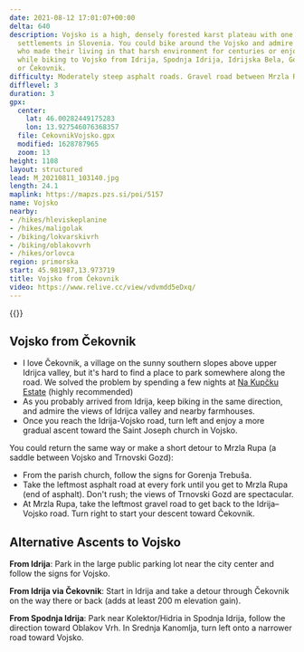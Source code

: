 ```yaml
---
date: 2021-08-12 17:01:07+00:00
delta: 640
description: Vojsko is a high, densely forested karst plateau with one of the highest-lying
  settlements in Slovenia. You could bike around the Vojsko and admire the people
  who made their living in that harsh environment for centuries or enjoy the views
  while biking to Vojsko from Idrija, Spodnja Idrija, Idrijska Bela, Gorenja Trebuša,
  or Čekovnik.
difficulty: Moderately steep asphalt roads. Gravel road between Mrzla Rupa and Vojsko.
difflevel: 3
duration: 3
gpx:
  center:
    lat: 46.00282449175283
    lon: 13.927546076368357
  file: CekovnikVojsko.gpx
  modified: 1628787965
  zoom: 13
height: 1108
layout: structured
lead: M_20210811_103140.jpg
length: 24.1
maplink: https://mapzs.pzs.si/poi/5157
name: Vojsko
nearby:
- /hikes/hleviskeplanine
- /hikes/maligolak
- /biking/lokvarskivrh
- /biking/oblakovvrh
- /hikes/orlovca
region: primorska
start: 45.981987,13.973719
title: Vojsko from Čekovnik
video: https://www.relive.cc/view/vdvmdd5eDxq/
---
```

{{<hike-details description="yes">}}

## Vojsko from Čekovnik

* I love Čekovnik, a village on the sunny southern slopes above upper Idrijca valley, but it's hard to find a place to park somewhere along the road. We solved the problem by spending a few nights at [Na Kupčku Estate](https://www.nakupckuestate.com/) (highly recommended)
* As you probably arrived from Idrija, keep biking in the same direction, and admire the views of Idrijca valley and nearby farmhouses.
* Once you reach the Idrija-Vojsko road, turn left and enjoy a more gradual ascent toward the Saint Joseph church in Vojsko.

You could return the same way or make a short detour to Mrzla Rupa (a saddle between Vojsko and Trnovski Gozd):

* From the parish church, follow the signs for Gorenja Trebuša.
* Take the leftmost asphalt road at every fork until you get to Mrzla Rupa (end of asphalt). Don't rush; the views of Trnovski Gozd are spectacular.
* At Mrzla Rupa, take the leftmost gravel road to get back to the Idrija–Vojsko road. Turn right to start your descent toward Čekovnik.

## Alternative Ascents to Vojsko

**From Idrija**: Park in the large public parking lot near the city center and follow the signs for Vojsko.

**From Idrija via Čekovnik**: Start in Idrija and take a detour through Čekovnik on the way there or back (adds at least 200 m elevation gain).

**From Spodnja Idrija**: Park near Kolektor/Hidria in Spodnja Idrija, follow the direction toward Oblakov Vrh. In Srednja Kanomlja, turn left onto a narrower road toward Vojsko. 

